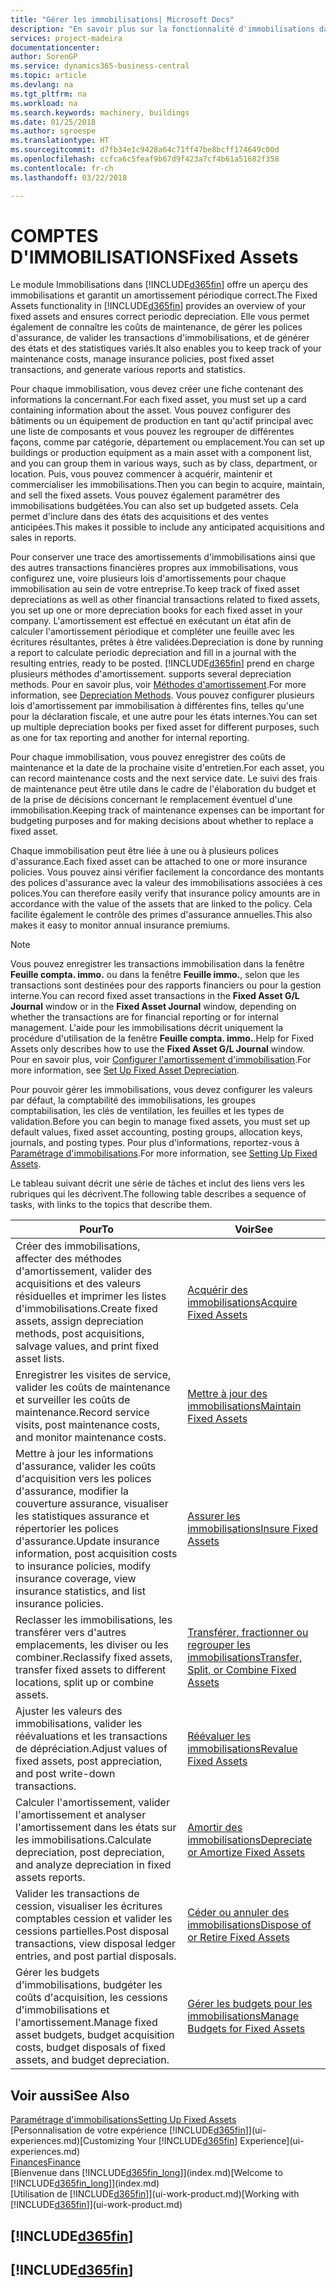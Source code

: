 ```yaml
---
title: "Gérer les immobilisations| Microsoft Docs"
description: "En savoir plus sur la fonctionnalité d'immobilisations dans Financials et affichez un aperçu de l'utilisation des immobilisations."
services: project-madeira
documentationcenter: 
author: SorenGP
ms.service: dynamics365-business-central
ms.topic: article
ms.devlang: na
ms.tgt_pltfrm: na
ms.workload: na
ms.search.keywords: machinery, buildings
ms.date: 01/25/2018
ms.author: sgroespe
ms.translationtype: HT
ms.sourcegitcommit: d7fb34e1c9428a64c71ff47be8bcff174649c00d
ms.openlocfilehash: ccfca6c5feaf9b67d9f423a7cf4b61a51682f358
ms.contentlocale: fr-ch
ms.lasthandoff: 03/22/2018

---
```

# <a name="fixed-assets"></a><span data-ttu-id="b8378-103">COMPTES D'IMMOBILISATIONS</span><span class="sxs-lookup"><span data-stu-id="b8378-103">Fixed Assets</span></span>
<span data-ttu-id="b8378-104">Le module Immobilisations dans [!INCLUDE[d365fin](includes/d365fin_md.md)] offre un aperçu des immobilisations et garantit un amortissement périodique correct.</span><span class="sxs-lookup"><span data-stu-id="b8378-104">The Fixed Assets functionality in [!INCLUDE[d365fin](includes/d365fin_md.md)] provides an overview of your fixed assets and ensures correct periodic depreciation.</span></span> <span data-ttu-id="b8378-105">Elle vous permet également de connaître les coûts de maintenance, de gérer les polices d'assurance, de valider les transactions d'immobilisations, et de générer des états et des statistiques variés.</span><span class="sxs-lookup"><span data-stu-id="b8378-105">It also enables you to keep track of your maintenance costs, manage insurance policies, post fixed asset transactions, and generate various reports and statistics.</span></span>

<span data-ttu-id="b8378-106">Pour chaque immobilisation, vous devez créer une fiche contenant des informations la concernant.</span><span class="sxs-lookup"><span data-stu-id="b8378-106">For each fixed asset, you must set up a card containing information about the asset.</span></span> <span data-ttu-id="b8378-107">Vous pouvez configurer des bâtiments ou un équipement de production en tant qu'actif principal avec une liste de composants et vous pouvez les regrouper de différentes façons, comme par catégorie, département ou emplacement.</span><span class="sxs-lookup"><span data-stu-id="b8378-107">You can set up buildings or production equipment as a main asset with a component list, and you can group them in various ways, such as by class, department, or location.</span></span> <span data-ttu-id="b8378-108">Puis, vous pouvez commencer à acquérir, maintenir et commercialiser les immobilisations.</span><span class="sxs-lookup"><span data-stu-id="b8378-108">Then you can begin to acquire, maintain, and sell the fixed assets.</span></span> <span data-ttu-id="b8378-109">Vous pouvez également paramétrer des immobilisations budgétées.</span><span class="sxs-lookup"><span data-stu-id="b8378-109">You can also set up budgeted assets.</span></span> <span data-ttu-id="b8378-110">Cela permet d'inclure dans des états des acquisitions et des ventes anticipées.</span><span class="sxs-lookup"><span data-stu-id="b8378-110">This makes it possible to include any anticipated acquisitions and sales in reports.</span></span>

<span data-ttu-id="b8378-111">Pour conserver une trace des amortissements d'immobilisations ainsi que des autres transactions financières propres aux immobilisations, vous configurez une, voire plusieurs lois d'amortissements pour chaque immobilisation au sein de votre entreprise.</span><span class="sxs-lookup"><span data-stu-id="b8378-111">To keep track of fixed asset depreciations as well as other financial transactions related to fixed assets, you set up one or more depreciation books for each fixed asset in your company.</span></span> <span data-ttu-id="b8378-112">L'amortissement est effectué en exécutant un état afin de calculer l'amortissement périodique et compléter une feuille avec les écritures résultantes, prêtes à être validées.</span><span class="sxs-lookup"><span data-stu-id="b8378-112">Depreciation is done by running a report to calculate periodic depreciation and fill in a journal with the resulting entries, ready to be posted.</span></span> [!INCLUDE[d365fin](includes/d365fin_md.md)]<span data-ttu-id="b8378-113"> prend en charge plusieurs méthodes d'amortissement.</span><span class="sxs-lookup"><span data-stu-id="b8378-113"> supports several depreciation methods.</span></span> <span data-ttu-id="b8378-114">Pour en savoir plus, voir [Méthodes d'amortissement](fa-depreciation-methods.md).</span><span class="sxs-lookup"><span data-stu-id="b8378-114">For more information, see [Depreciation Methods](fa-depreciation-methods.md).</span></span> <span data-ttu-id="b8378-115">Vous pouvez configurer plusieurs lois d'amortissement par immobilisation à différentes fins, telles qu'une pour la déclaration fiscale, et une autre pour les états internes.</span><span class="sxs-lookup"><span data-stu-id="b8378-115">You can set up multiple depreciation books per fixed asset for different purposes, such as one for tax reporting and another for internal reporting.</span></span>

<span data-ttu-id="b8378-116">Pour chaque immobilisation, vous pouvez enregistrer des coûts de maintenance et la date de la prochaine visite d'entretien.</span><span class="sxs-lookup"><span data-stu-id="b8378-116">For each asset, you can record maintenance costs and the next service date.</span></span> <span data-ttu-id="b8378-117">Le suivi des frais de maintenance peut être utile dans le cadre de l'élaboration du budget et de la prise de décisions concernant le remplacement éventuel d'une immobilisation.</span><span class="sxs-lookup"><span data-stu-id="b8378-117">Keeping track of maintenance expenses can be important for budgeting purposes and for making decisions about whether to replace a fixed asset.</span></span>

<span data-ttu-id="b8378-118">Chaque immobilisation peut être liée à une ou à plusieurs polices d'assurance.</span><span class="sxs-lookup"><span data-stu-id="b8378-118">Each fixed asset can be attached to one or more insurance policies.</span></span> <span data-ttu-id="b8378-119">Vous pouvez ainsi vérifier facilement la concordance des montants des polices d'assurance avec la valeur des immobilisations associées à ces polices.</span><span class="sxs-lookup"><span data-stu-id="b8378-119">You can therefore easily verify that insurance policy amounts are in accordance with the value of the assets that are linked to the policy.</span></span> <span data-ttu-id="b8378-120">Cela facilite également le contrôle des primes d'assurance annuelles.</span><span class="sxs-lookup"><span data-stu-id="b8378-120">This also makes it easy to monitor annual insurance premiums.</span></span>

> [!NOTE]  
>   <span data-ttu-id="b8378-121">Vous pouvez enregistrer les transactions immobilisation dans la fenêtre **Feuille compta. immo.** ou dans la fenêtre **Feuille immo.**, selon que les transactions sont destinées pour des rapports financiers ou pour la gestion interne.</span><span class="sxs-lookup"><span data-stu-id="b8378-121">You can record fixed asset transactions in the **Fixed Asset G/L Journal** window or in the **Fixed Asset Journal** window, depending on whether the transactions are for financial reporting or for internal management.</span></span> <span data-ttu-id="b8378-122">L'aide pour les immobilisations décrit uniquement la procédure d'utilisation de la fenêtre **Feuille compta. immo.**.</span><span class="sxs-lookup"><span data-stu-id="b8378-122">Help for Fixed Assets only describes how to use the **Fixed Asset G/L Journal** window.</span></span> <span data-ttu-id="b8378-123">Pour en savoir plus, voir [Configurer l'amortissement d'immobilisation](fa-how-setup-depreciation.md).</span><span class="sxs-lookup"><span data-stu-id="b8378-123">For more information, see [Set Up Fixed Asset Depreciation](fa-how-setup-depreciation.md).</span></span>

<span data-ttu-id="b8378-124">Pour pouvoir gérer les immobilisations, vous devez configurer les valeurs par défaut, la comptabilité des immobilisations, les groupes comptabilisation, les clés de ventilation, les feuilles et les types de validation.</span><span class="sxs-lookup"><span data-stu-id="b8378-124">Before you can begin to manage fixed assets, you must set up default values, fixed asset accounting, posting groups, allocation keys, journals, and posting types.</span></span> <span data-ttu-id="b8378-125">Pour plus d'informations, reportez-vous à [Paramétrage d'immobilisations](fa-setup.md).</span><span class="sxs-lookup"><span data-stu-id="b8378-125">For more information, see [Setting Up Fixed Assets](fa-setup.md).</span></span>

<span data-ttu-id="b8378-126">Le tableau suivant décrit une série de tâches et inclut des liens vers les rubriques qui les décrivent.</span><span class="sxs-lookup"><span data-stu-id="b8378-126">The following table describes a sequence of tasks, with links to the topics that describe them.</span></span>

| <span data-ttu-id="b8378-127">Pour</span><span class="sxs-lookup"><span data-stu-id="b8378-127">To</span></span> | <span data-ttu-id="b8378-128">Voir</span><span class="sxs-lookup"><span data-stu-id="b8378-128">See</span></span> |
| --- | --- |
| <span data-ttu-id="b8378-129">Créer des immobilisations, affecter des méthodes d'amortissement, valider des acquisitions et des valeurs résiduelles et imprimer les listes d'immobilisations.</span><span class="sxs-lookup"><span data-stu-id="b8378-129">Create fixed assets, assign depreciation methods, post acquisitions, salvage values, and print fixed asset lists.</span></span> |[<span data-ttu-id="b8378-130">Acquérir des immobilisations</span><span class="sxs-lookup"><span data-stu-id="b8378-130">Acquire Fixed Assets</span></span>](fa-how-acquire.md) |
| <span data-ttu-id="b8378-131">Enregistrer les visites de service, valider les coûts de maintenance et surveiller les coûts de maintenance.</span><span class="sxs-lookup"><span data-stu-id="b8378-131">Record service visits, post maintenance costs, and monitor maintenance costs.</span></span> |[<span data-ttu-id="b8378-132">Mettre à jour des immobilisations</span><span class="sxs-lookup"><span data-stu-id="b8378-132">Maintain Fixed Assets</span></span>](fa-how-maintain.md) |
| <span data-ttu-id="b8378-133">Mettre à jour les informations d'assurance, valider les coûts d'acquisition vers les polices d'assurance, modifier la couverture assurance, visualiser les statistiques assurance et répertorier les polices d'assurance.</span><span class="sxs-lookup"><span data-stu-id="b8378-133">Update insurance information, post acquisition costs to insurance policies, modify insurance coverage, view insurance statistics, and list insurance policies.</span></span> |[<span data-ttu-id="b8378-134">Assurer les immobilisations</span><span class="sxs-lookup"><span data-stu-id="b8378-134">Insure Fixed Assets</span></span>](fa-how-insure.md) |
| <span data-ttu-id="b8378-135">Reclasser les immobilisations, les transférer vers d'autres emplacements, les diviser ou les combiner.</span><span class="sxs-lookup"><span data-stu-id="b8378-135">Reclassify fixed assets, transfer fixed assets to different locations, split up or combine assets.</span></span> |[<span data-ttu-id="b8378-136">Transférer, fractionner ou regrouper les immobilisations</span><span class="sxs-lookup"><span data-stu-id="b8378-136">Transfer, Split, or Combine Fixed Assets</span></span>](fa-how-trans-split-combine.md) |
| <span data-ttu-id="b8378-137">Ajuster les valeurs des immobilisations, valider les réévaluations et les transactions de dépréciation.</span><span class="sxs-lookup"><span data-stu-id="b8378-137">Adjust values of fixed assets, post appreciation, and post write-down transactions.</span></span> |[<span data-ttu-id="b8378-138">Réévaluer les immobilisations</span><span class="sxs-lookup"><span data-stu-id="b8378-138">Revalue Fixed Assets</span></span>](fa-how-revalue.md) |
| <span data-ttu-id="b8378-139">Calculer l'amortissement, valider l'amortissement et analyser l'amortissement dans les états sur les immobilisations.</span><span class="sxs-lookup"><span data-stu-id="b8378-139">Calculate depreciation, post depreciation, and  analyze depreciation in fixed assets reports.</span></span> |[<span data-ttu-id="b8378-140">Amortir des immobilisations</span><span class="sxs-lookup"><span data-stu-id="b8378-140">Depreciate or Amortize Fixed Assets</span></span>](fa-how-depreciate-amortize.md) |
| <span data-ttu-id="b8378-141">Valider les transactions de cession, visualiser les écritures comptables cession et valider les cessions partielles.</span><span class="sxs-lookup"><span data-stu-id="b8378-141">Post disposal transactions, view disposal ledger entries, and post partial disposals.</span></span> |[<span data-ttu-id="b8378-142">Céder ou annuler des immobilisations</span><span class="sxs-lookup"><span data-stu-id="b8378-142">Dispose of or Retire Fixed Assets</span></span>](fa-how-dispose-retire.md) |
| <span data-ttu-id="b8378-143">Gérer les budgets d'immobilisations, budgéter les coûts d'acquisition, les cessions d'immobilisations et l'amortissement.</span><span class="sxs-lookup"><span data-stu-id="b8378-143">Manage fixed asset budgets, budget acquisition costs, budget disposals of fixed assets, and budget depreciation.</span></span> |[<span data-ttu-id="b8378-144">Gérer les budgets pour les immobilisations</span><span class="sxs-lookup"><span data-stu-id="b8378-144">Manage Budgets for Fixed Assets</span></span>](fa-how-manage-budgets.md) |

## <a name="see-also"></a><span data-ttu-id="b8378-145">Voir aussi</span><span class="sxs-lookup"><span data-stu-id="b8378-145">See Also</span></span>
[<span data-ttu-id="b8378-146">Paramétrage d'immobilisations</span><span class="sxs-lookup"><span data-stu-id="b8378-146">Setting Up Fixed Assets</span></span>](fa-setup.md)  
<span data-ttu-id="b8378-147">[Personnalisation de votre expérience [!INCLUDE[d365fin](includes/d365fin_md.md)]](ui-experiences.md)</span><span class="sxs-lookup"><span data-stu-id="b8378-147">[Customizing Your [!INCLUDE[d365fin](includes/d365fin_md.md)] Experience](ui-experiences.md)</span></span>  
[<span data-ttu-id="b8378-148">Finances</span><span class="sxs-lookup"><span data-stu-id="b8378-148">Finance</span></span>](finance.md)  
<span data-ttu-id="b8378-149">[Bienvenue dans [!INCLUDE[d365fin_long](includes/d365fin_long_md.md)]](index.md)</span><span class="sxs-lookup"><span data-stu-id="b8378-149">[Welcome to [!INCLUDE[d365fin_long](includes/d365fin_long_md.md)]](index.md)</span></span>  
<span data-ttu-id="b8378-150">[Utilisation de [!INCLUDE[d365fin](includes/d365fin_md.md)]](ui-work-product.md)</span><span class="sxs-lookup"><span data-stu-id="b8378-150">[Working with [!INCLUDE[d365fin](includes/d365fin_md.md)]](ui-work-product.md)</span></span>

## [!INCLUDE[d365fin](includes/free_trial_md.md)]  
## [!INCLUDE[d365fin](includes/training_link_md.md)]

